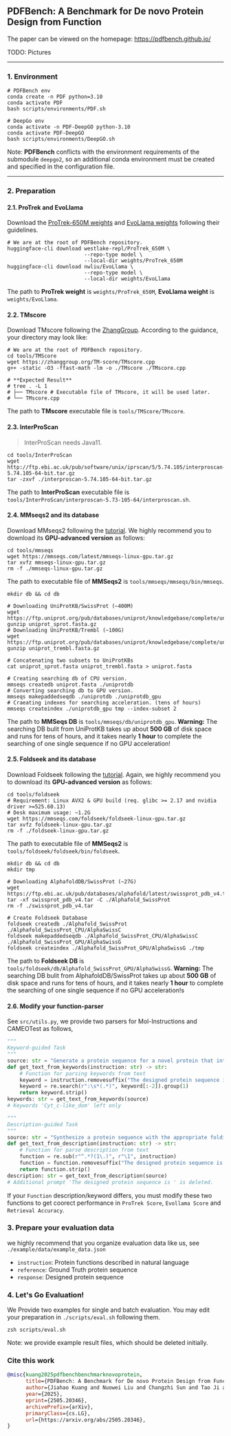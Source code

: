 ## PDFBench: A Benchmark for De novo Protein Design from Function
The paper can be viewed on the homepage: https://pdfbench.github.io/

TODO: Pictures

---

### 1. Environment

```shell
# PDFBench env
conda create -n PDF python=3.10
conda activate PDF
bash scripts/environments/PDF.sh

# DeepGo env
conda activate -n PDF-DeepGO python-3.10
conda activate PDF-DeepGO
bash scripts/environments/DeepGO.sh
```

Note: **PDFBench** conflicts with the environment requirements of the submodule `deepgo2`, so an additional conda environment must be created and specified in the configuration file.

---

### 2. Preparation

#### 2.1. ProTrek and EvoLlama

Download the [ProTrek-650M weights](https://huggingface.co/westlake-repl/ProTrek_650M_UniRef50) and [EvoLlama weights](https://huggingface.co/nwliu/EvoLlama-Oracle-Molinst-Protein-Design) following their guidelines.

```shell
# We are at the root of PDFBench repository.
huggingface-cli download westlake-repl/ProTrek_650M \
                         --repo-type model \
                         --local-dir weights/ProTrek_650M
huggingface-cli download nwliu/EvoLlama \
                         --repo-type model \
                         --local-dir weights/EvoLlama
```
The path to **ProTrek weight** is `weights/ProTrek_650M`, **EvoLlama weight** is `weights/EvoLlama`. 

#### 2.2. TMscore
Download TMscore following the [ZhangGroup](https://zhanggroup.org/TM-score/). According to the guidance, your directory may look like:
```shell
# We are at the root of PDFBench repository.
cd tools/TMScore
wget https://zhanggroup.org/TM-score/TMscore.cpp
g++ -static -O3 -ffast-math -lm -o ./TMscore ./TMscore.cpp

# **Expected Result**
# tree . -L 1
# ├── TMscore # Executable file of TMscore, it will be used later.
# └── TMscore.cpp
```
The path to **TMscore** executable file is `tools/TMScore/TMscore`. 

#### 2.3. InterProScan
> InterProScan needs Java11.
```shell
cd tools/InterProScan
wget http://ftp.ebi.ac.uk/pub/software/unix/iprscan/5/5.74.105/interproscan-5.74.105-64-bit.tar.gz
tar -zxvf ./interproscan-5.74.105-64-bit.tar.gz
```
The path to **InterProScan** executable file is `tools/InterProScan/interproscan-5.73-105-64/interproscan.sh`. 

#### 2.4. MMseqs2 and its database
Download MMseqs2 following the [tutorial](https://github.com/soedinglab/MMseqs2). We highly recommend you to download its **GPU-advanced version** as follows:
```shell
cd tools/mmseqs
wget https://mmseqs.com/latest/mmseqs-linux-gpu.tar.gz
tar xvfz mmseqs-linux-gpu.tar.gz
rm -f ./mmseqs-linux-gpu.tar.gz

```
The path to executable file of **MMSeqs2** is `tools/mmseqs/mmseqs/bin/mmseqs`.

```shell
mkdir db && cd db

# Downloading UniProtKB/SwissProt (~400M)
wget https://ftp.uniprot.org/pub/databases/uniprot/knowledgebase/complete/uniprot_sprot.fasta.gz
gunzip uniprot_sprot.fasta.gz
# Downloading UniProtKB/Trembl (~100G)
wget https://ftp.uniprot.org/pub/databases/uniprot/knowledgebase/complete/uniprot_trembl.fasta.gz
gunzip uniprot_trembl.fasta.gz

# Concatenating two subsets to UniProtKBs
cat uniprot_sprot.fasta uniprot_trembl.fasta > uniprot.fasta

# Creating searching db of CPU version.
mmseqs createdb uniprot.fasta ./uniprotdb
# Converting searching db to GPU version.
mmseqs makepaddedseqdb ./uniprotdb ./uniprotdb_gpu
# Craeating indexes for searching acceleration. (tens of hours)
mmseqs createindex ./uniprotdb_gpu tmp --index-subset 2
```
The path to **MMSeqs DB** is `tools/mmseqs/db/uniprotdb_gpu`.
**Warning:** The searching DB bulit from UniProtKB takes up about **500 GB** of disk space and runs for tens of hours, and it takes nearly **1 hour** to complete the searching of one single sequence if no GPU acceleration!

#### 2.5. Foldseek and its database
Download Foldseek following the [tutorial](https://github.com/steineggerlab/foldseek). Again, we highly recommend you to download its **GPU-advanced version** as follows:
```shell
cd tools/foldseek
# Requirement: Linux AVX2 & GPU build (req. glibc >= 2.17 and nvidia driver >=525.60.13)
# Desk maximum usage: ~1.2G
wget https://mmseqs.com/foldseek/foldseek-linux-gpu.tar.gz
tar xvfz foldseek-linux-gpu.tar.gz
rm -f ./foldseek-linux-gpu.tar.gz
```

The path to executable file of **MMSeqs2** is `tools/foldseek/foldseek/bin/foldseek`.

```shell
mkdir db && cd db
mkdir tmp

# Downloading AlphafoldDB/SwissProt (~27G)
wget https://ftp.ebi.ac.uk/pub/databases/alphafold/latest/swissprot_pdb_v4.tar
tar -xf swissprot_pdb_v4.tar -C ./Alphafold_SwissProt
rm -f ./swissprot_pdb_v4.tar

# Create Foldseek Database
foldseek createdb ./Alphafold_SwissProt ./Alphafold_SwissProt_CPU/AlphaSwissC
foldseek makepaddedseqdb ./Alphafold_SwissProt_CPU/AlphaSwissC ./Alphafold_SwissProt_GPU/AlphaSwissG
foldseek createindex ./Alphafold_SwissProt_GPU/AlphaSwissG ./tmp
```
The path to **Foldseek DB** is `tools/foldseek/db/Alphafold_SwissProt_GPU/AlphaSwissG`.
**Warning:** The searching DB bulit from AlphafoldDB/SwissProt takes up about **500 GB** of disk space and runs for tens of hours, and it takes nearly **1 hour** to complete the searching of one single sequence if no GPU acceleration!s

#### 2.6. Modify your function-parser
See `src/utils.py`, we provide two parsers for Mol-Instructions and CAMEOTest as follows,
```python
"""
Keyword-guided Task
"""
source: str = "Generate a protein sequence for a novel protein that integrates the following function keywords: Cyt_c-like_dom. The designed protein sequence is "
def get_text_from_keywords(instruction: str) -> str:
    # Function for parsing keywords from text
    keyword = instruction.removesuffix("The designed protein sequence is ")
    keyword = re.search(r":\s*(.*)", keyword[:-2]).group(1)
    return keyword.strip()
keywords: str = get_text_from_keywords(source)  
# Keywords 'Cyt_c-like_dom' left only

"""
Description-guided Task
"""
source: str = "Synthesize a protein sequence with the appropriate folding and stability properties for the desired function. 1. The protein should be able to modulate glycine decarboxylation via glycine cleavage system in a way that leads to a desirable outcome. The designed protein sequence is "
def get_text_from_description(instruction: str) -> str:
    # Function for parse description from text
    function = re.sub(r"^.*?(1\.)", r"\1", instruction)
    function = function.removesuffix("The designed protein sequence is ")
    return function.strip()
description: str = get_text_from_description(source)
# Additional prompt 'The designed protein sequence is ' is deleted.
```
If your `Function` description/keyword differs, you must modify these two functions to get coorect performance in `ProTrek Score`, `Evollama Score` and `Retrieval Accuracy`.

### 3. Prepare your evaluation data
we highly recommend that you organize evaluation data like us, see `./example/data/example_data.json`
- `instruction`: Protein functions described in natural language
- `reference`: Ground Truth protein sequence
- `response`: Designed protein sequence

### 4. Let's Go Evaluation!
We Provide two examples for single and batch evaluation. You may edit your preparation in `./scripts/eval.sh` following them.
```shell
zsh scripts/eval.sh
```
Note: we provide example result files, which should be deleted initially.

### Cite this work
```bibtex
@misc{kuang2025pdfbenchbenchmarknovoprotein,
      title={PDFBench: A Benchmark for De novo Protein Design from Function}, 
      author={Jiahao Kuang and Nuowei Liu and Changzhi Sun and Tao Ji and Yuanbin Wu},
      year={2025},
      eprint={2505.20346},
      archivePrefix={arXiv},
      primaryClass={cs.LG},
      url={https://arxiv.org/abs/2505.20346}, 
}
```